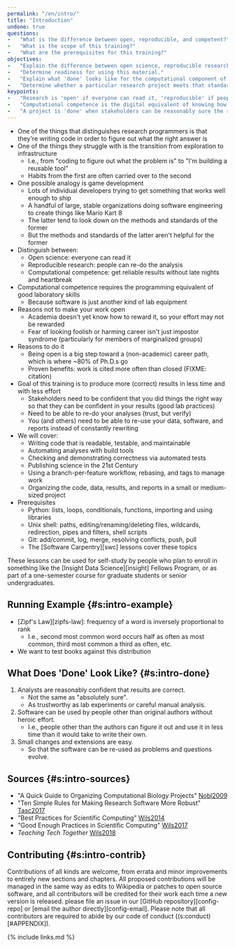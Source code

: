 ```yaml
---
permalink: "/en/intro/"
title: "Introduction"
undone: true
questions:
-   "What is the difference between open, reproducible, and competent?"
-   "What is the scope of this training?"
-   "What are the prerequisites for this training?"
objectives:
-   "Explain the difference between open science, reproducible research, and computational competence."
-   "Determine readiness for using this material."
-   "Explain what 'done' looks like for the computational component of a small or medium-sized research project."
-   "Determine whether a particular research project meets that standard."
keypoints:
-   "Research is 'open' if everyone can read it, 'reproducible' if people who have access can regenerate it, and 'competent' if it was built in reasonable time and without heroic effort."
-   "Computational competence is the digital equivalent of knowing how to use lab equipment properly."
-   "A project is 'done' when stakeholders can be reasonably sure the results are correct and the software can be understood, run, and extended by people other than the original authors without heroic effort."
---
```


-   One of the things that distinguishes research programmers is that they're writing code in order to figure out what the right answer is
-   One of the things they struggle with is the transition from exploration to infrastructure
    -   I.e., from "coding to figure out what the problem is" to "I'm building a reusable tool"
    -   Habits from the first are often carried over to the second
-   One possible analogy is game development
    -   Lots of individual developers trying to get something that works well enough to ship
    -   A handful of large, stable organizations doing software engineering to create things like Mario Kart 8
    -   The latter tend to look down on the methods and standards of the former
    -   But the methods and standards of the latter aren't helpful for the former
-   Distinguish between:
    -   Open science: everyone can read it
    -   Reproducible research: people can re-do the analysis
    -   Computational competence: get reliable results without late nights and heartbreak
-   Computational competence requires the programming equivalent of good laboratory skills
    -   Because software is just another kind of lab equipment
-   Reasons not to make your work open
    -   Academia doesn't yet know how to reward it, so your effort may not be rewarded
    -   Fear of looking foolish or harming career isn't just impostor syndrome (particularly for members of marginalized groups)
-   Reasons to do it
    -   Being open is a big step toward a (non-academic) career path, which is where ~80% of Ph.D.s go
    -   Proven benefits: work is cited more often than closed (FIXME: citation)
-   Goal of this training is to produce more (correct) results in less time and with less effort
    -   Stakeholders need to be confident that you did things the right way so that they can be confident in your results (good lab practices)
    -   Need to be able to re-do your analyses (trust, but verify)
    -   You (and others) need to be able to re-use your data, software, and reports instead of constantly rewriting
-   We will cover:
    -   Writing code that is readable, testable, and maintainable
    -   Automating analyses with build tools
    -   Checking and demonstrating correctness via automated tests
    -   Publishing science in the 21st Century
    -   Using a branch-per-feature workflow, rebasing, and tags to manage work
    -   Organizing the code, data, results, and reports in a small or medium-sized project
-   Prerequisites
    -   Python: lists, loops, conditionals, functions, importing and using libraries
    -   Unix shell: paths, editing/renaming/deleting files, wildcards, redirection, pipes and filters, shell scripts
    -   Git: add/commit, log, merge, resolving conflicts, push, pull
    -   The [Software Carpentry][swc] lessons cover these topics

These lessons can be used for self-study by people who plan to enroll in
something like the [Insight Data Science][insight] Fellows Program,
or as part of a one-semester course for graduate students or senior undergraduates.

## Running Example {#s:intro-example}

-   [Zipf's Law][zipfs-law]: frequency of a word is inversely proportional to rank
    -   I.e., second most common word occurs half as often as most common, third most common a third as often, etc.
-   We want to test books against this distribution

## What Does 'Done' Look Like? {#s:intro-done}

1.  Analysts are reasonably confident that results are correct.
    -   Not the same as "absolutely sure".
    -   As trustworthy as lab experiments or careful manual analysis.
2.  Software can be used by people other than original authors without heroic effort.
    -   I.e., people other than the authors can figure it out and use it in less time than it would take to write their own.
3.  Small changes and extensions are easy.
    -   So that the software can be re-used as problems and questions evolve.

## Sources {#s:intro-sources}

-   "A Quick Guide to Organizing Computational Biology Projects" [Nobl2009](#BIB)
-   "Ten Simple Rules for Making Research Software More Robust" [Tasc2017](#BIB)
-   "Best Practices for Scientific Computing" [Wils2014](#BIB)
-   "Good Enough Practices in Scientific Computing" [Wils2017](#BIB)
-   *Teaching Tech Together* [Wils2018](#BIB)

## Contributing {#s:intro-contrib}

Contributions of all kinds are welcome, from errata and minor
improvements to entirely new sections and chapters. All proposed
contributions will be managed in the same way as edits to Wikipedia or
patches to open source software, and all contributors will be credited
for their work each time a new version is released.  please file an
issue in our [GitHub repository][config-repo] or [email the author
directly][config-email].  Please note that all contributors
are required to abide by our code of conduct ((s:conduct)[#APPENDIX]).

{% include links.md %}
